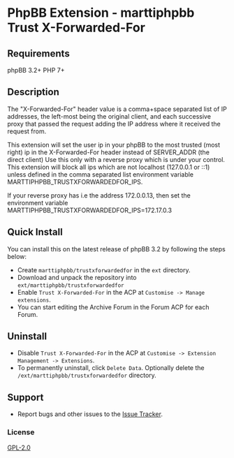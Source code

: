 # PhpBB Extension - marttiphpbb Trust X-Forwarded-For

## Requirements

phpBB 3.2+ PHP 7+

## Description

The "X-Forwarded-For" header value is a comma+space separated list of IP addresses, the left-most being the original client, and each successive proxy that passed the request adding the IP address where it received the request from.

This extension will set the user ip in your phpBB to the most trusted (most right) ip
in the X-Forwarded-For header instead of SERVER_ADDR (the direct client)
Use this only with a reverse proxy which is under your control.
This extension will block all ips which are not localhost (127.0.0.1 or ::1) unless
defined in the comma separated list environment variable
MARTTIPHPBB_TRUSTXFORWARDEDFOR_IPS.

If your reverse proxy has i.e the address 172.0.0.13, then set the environment variable
MARTTIPHPBB_TRUSTXFORWARDEDFOR_IPS=172.17.0.3

## Quick Install

You can install this on the latest release of phpBB 3.2 by following the steps below:

* Create `marttiphpbb/trustxforwardedfor` in the `ext` directory.
* Download and unpack the repository into `ext/marttiphpbb/trustxforwardedfor`
* Enable `Trust X-Forwarded-For` in the ACP at `Customise -> Manage extensions`.
* You can start editing the Archive Forum in the Forum ACP for each Forum.

## Uninstall

* Disable `Trust X-Forwarded-For` in the ACP at `Customise -> Extension Management -> Extensions`.
* To permanently uninstall, click `Delete Data`. Optionally delete the `/ext/marttiphpbb/trustxforwardedfor` directory.

## Support

* Report bugs and other issues to the [Issue Tracker](https://github.com/marttiphpbb/phpbb-ext-trustxforwardedfor/issues).

### License

[GPL-2.0](license.txt)
